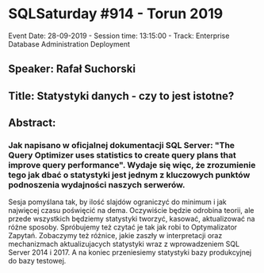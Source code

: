 # SQLSaturday #914 - Torun 2019
Event Date: 28-09-2019 - Session time: 13:15:00 - Track: Enterprise Database Administration  Deployment
## Speaker: Rafał Suchorski
## Title: Statystyki danych - czy to jest istotne?
## Abstract:
### Jak napisano w oficjalnej dokumentacji SQL Server: "The Query Optimizer uses statistics to create query plans that improve query performance". Wydaje się więc, że zrozumienie tego jak dbać o statystyki jest jednym z kluczowych punktów podnoszenia wydajności naszych serwerów. 

Sesja pomyślana tak, by ilość slajdów ograniczyć do minimum i jak najwięcej czasu poświęcić na dema. Oczywiście będzie odrobina teorii, ale przede wszystkich będziemy statystyki tworzyć, kasować, aktualizować na różne sposoby. Spróbujemy też czytać je tak jak robi to Optymalizator Zapytań. Zobaczymy też różnice, jakie zaszły w interpretacji oraz mechanizmach aktualizujacych statystyki wraz z wprowadzeniem SQL Server 2014 i 2017. A na koniec przeniesiemy statystyki bazy produkcyjnej do bazy testowej.
